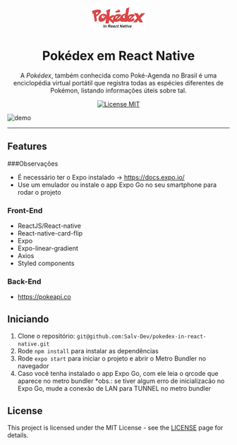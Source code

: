 
<h1 align="center">
<br>
  <img src="./images/logo-pokedex.png" alt="pokedex-react-native" width="120">
<br>
<br>
Pokédex em React Native
</h1>

<p align="center">A <i>Pokédex</i>, também conhecida como Poké-Agenda no Brasil é uma enciclopédia virtual portátil que registra todas as espécies diferentes de Pokémon, listando informações úteis sobre tal.</p>

<p align="center">
  <a href="https://opensource.org/licenses/MIT">
    <img src="https://img.shields.io/badge/License-MIT-blue.svg" alt="License MIT">
  </a>
</p>

[//]: # (Add your gifs/images here:)
<div>
  <img src="./images/pokedex.gif" alt="demo" height="600">
</div>

<hr />

## Features
[//]: # (Add the features of your project here:)
###Observações

- É necessário ter o Expo instalado -> https://docs.expo.io/
- Use um emulador ou instale o app Expo Go no seu smartphone para rodar o projeto

### Front-End

- ReactJS/React-native
- React-native-card-flip
- Expo
- Expo-linear-gradient
- Axios
- Styled components

### Back-End

- https://pokeapi.co

## Iniciando

1. Clone o repositório: `git@github.com:Salv-Dev/pokedex-in-react-native.git`
2. Rode `npm install` para instalar as dependências
3. Rode `expo start` para iniciar o projeto e abrir o Metro Bundler no navegador
4. Caso você tenha instalado o app Expo Go, com ele leia o qrcode que aparece no metro bundler
*obs.: se tiver algum erro de inicializacão no Expo Go, mude a conexão de LAN para TUNNEL no metro bundler

## License

This project is licensed under the MIT License - see the [LICENSE](https://opensource.org/licenses/MIT) page for details.
